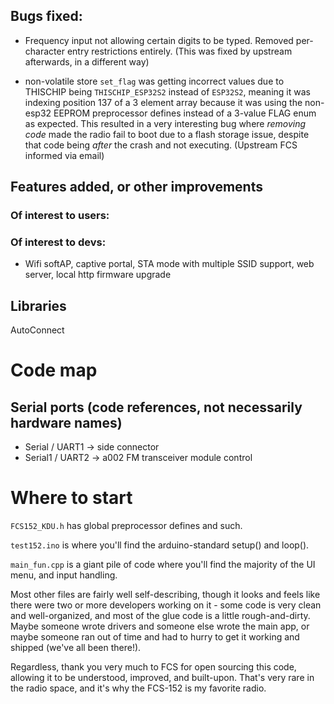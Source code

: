 ## Bugs fixed:

* Frequency input not allowing certain digits to be typed. Removed per-character entry restrictions entirely. (This was fixed by upstream afterwards, in a different way)

* non-volatile store `set_flag` was getting incorrect values due to
THISCHIP being `THISCHIP_ESP32S2` instead of `ESP32S2`, meaning it was
indexing position 137 of a 3 element array because it was using the
non-esp32 EEPROM preprocessor defines instead of a 3-value FLAG enum as
expected. This resulted in a very interesting bug where _removing code_
made the radio fail to boot due to a flash storage issue, despite that
code being _after_ the crash and not executing. (Upstream FCS informed via email)


## Features added, or other improvements
### Of interest to users:
### Of interest to devs:
* Wifi softAP, captive portal, STA mode with multiple SSID support, web server, local http firmware upgrade


## Libraries
AutoConnect

# Code map
## Serial ports (code references, not necessarily hardware names)
* Serial / UART1 -> side connector 
* Serial1 / UART2 -> a002 FM transceiver module control

# Where to start

`FCS152_KDU.h` has global preprocessor defines and such.

`test152.ino` is where you'll find the arduino-standard setup() and loop().

`main_fun.cpp` is a giant pile of code where you'll find the majority of the UI menu, and input handling.

Most other files are fairly well self-describing, though it looks and
feels like there were two or more developers working on it - some code
is very clean and well-organized, and most of the glue code is a little
rough-and-dirty. Maybe someone wrote drivers and someone else wrote the
main app, or maybe someone ran out of time and had to hurry to get it
working and shipped (we've all been there!).

Regardless, thank you very much to FCS for open sourcing this code,
allowing it to be understood, improved, and built-upon. That's very rare
in the radio space, and it's why the FCS-152 is my favorite radio.
